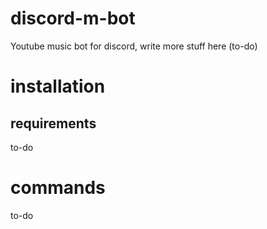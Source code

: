 # discord-m-bot
Youtube music bot for discord, write more stuff here (to-do)

# installation
## requirements
to-do

# commands
to-do
